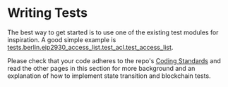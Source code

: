# Writing Tests

The best way to get started is to use one of the existing test modules for inspiration. A good simple example is [tests.berlin.eip2930_access_list.test_acl.test_access_list](../tests/berlin/eip2930_access_list/test_acl/test_access_list.md).

Please check that your code adheres to the repo's [Coding Standards](./code_standards.md) and read the other pages in this section for more background and an explanation of how to implement state transition and blockchain tests.
